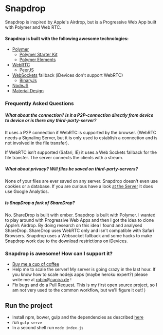 # Snapdrop

Snapdrop is inspired by Apple's Airdrop, but is a Progressive Web App built with Polymer and Web RTC.

#### Snapdrop is built with the following awesome technologies:
* [Polymer](https://www.polymer-project.org)
  * [Polymer Starter Kit](https://developers.google.com/web/tools/polymer-starter-kit/)
  * [Polymer Elements](https://elements.polymer-project.org/browse)
* [WebRTC](http://webrtc.org/)
  * [PeerJS](http://peerjs.com)
* [WebSockets](http://www.websocket.org/) fallback (iDevices don't support WebRTC)
  * [BinaryJs](http://binaryjs.com/)
* [NodeJS](https://nodejs.org/en/)
* [Material Design](http://www.google.com/design/spec/material-design/introduction.html)

### Frequently Asked Questions

##### What about the connection? Is it a P2P-connection directly from device to device or is there any third-party-server?
It uses a P2P connection if WebRTC is supported by the browser. (WebRTC needs a Signaling Server, but it is only used to establish a connection and is not involved in the file transfer).

If WebRTC isn’t supported (Safari, IE) it uses a Web Sockets fallback for the file transfer. The server connects the clients with a stream.  


##### What about privacy? Will files be saved on third-party-servers?
None of your files are ever saved on any server. 
Snapdrop doesn't even use cookies or a database. If you are curious have a look [at the Server](https://github.com/capira12/snapdrop/blob/master/server/ws-server.js)
It does use Google Analytics. 

##### Is SnapDrop a fork of ShareDrop?
No. ShareDrop is built with ember. Snapdrop is built with Polymer. 
I wanted to play around with Progressive Web Apps and then I got the idea to clone Apple’s Airdrop. By doing research on this idea I found and analysed ShareDrop. 
ShareDrop uses WebRTC only and isn't compatible with Safari Browsers. Snapdrop uses a Websocket fallback and some hacks to make Snapdrop work due to the download restrictions on iDevices. 


### Snapdrop is awesome! How can I support it? 
* [Buy me a cup of coffee](https://www.paypal.com/cgi-bin/webscr?cmd=_s-xclick&hosted_button_id=FDAHZJH3228D6)
* Help me to scale the server! My server is going crazy in the last hour. If you know how to scale nodejs apps (maybe heroku expert?) please write me at robin@capira.de ! 
* Fix bugs and do a Pull Request. This is my first open source project, so I am not very used to the common workflow, but we'll figure it out!
)


## Run the project
* Install npm, bower, gulp and the dependencies as described [here](https://github.com/PolymerElements/polymer-starter-kit#install-dependencies)
* run `gulp serve`
* In a second shell run `node index.js`
